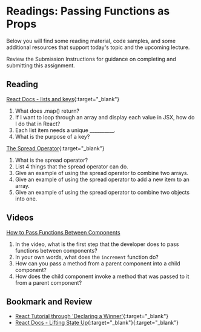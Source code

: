 # Readings: Passing Functions as Props

Below you will find some reading material, code samples, and some additional resources that support today's topic and the upcoming lecture.

Review the Submission Instructions for guidance on completing and submitting this assignment.

## Reading

[React Docs - lists and keys](https://reactjs.org/docs/lists-and-keys.html){:target="_blank"}

1. What does .map() return?
1. If I want to loop through an array and display each value in JSX, how do I do that in React?
1. Each list item needs a unique __________.
1. What is the purpose of a key?

[The Spread Operator](https://medium.com/coding-at-dawn/how-to-use-the-spread-operator-in-javascript-b9e4a8b06fab){:target="_blank"}

1. What is the spread operator?
1. List 4 things that the spread operator can do.
1. Give an example of using the spread operator to combine two arrays.
1. Give an example of using the spread operator to add a new item to an array.
1. Give an example of using the spread operator to combine two objects into one.

<!-- ## Additional Resources

PLACEHOLDER -->

## Videos

[How to Pass Functions Between Components](https://www.youtube.com/watch?v=c05OL7XbwXU)

  1. In the video, what is the first step that the developer does to pass functions between components?
  1. In your own words, what does the `increment` function do?
  1. How can you pass a method from a parent component into a child component?
  1. How does the child component invoke a method that was passed to it from a parent component?

## Bookmark and Review

- [React Tutorial through 'Declaring a Winner'](https://reactjs.org/tutorial/tutorial.html){:target="_blank"}
- [React Docs - Lifting State Up](https://reactjs.org/docs/lifting-state-up.html){:target="_blank"}{:target="_blank"}

